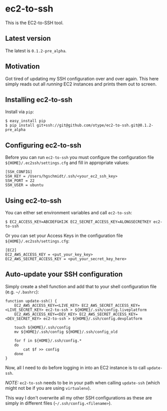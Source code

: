 # ec2-to-ssh

This is the EC2-to-SSH tool.

## Latest version

The latest is `0.1.2-pre_alpha`.

## Motivation

Got tired of updating my SSH configuration over and over again. This here simply reads out all *running* EC2 instances
and prints them out to screen.

## Installing ec2-to-ssh

Install via `pip`:

	$ easy_install pip
	$ pip install git+ssh://git@github.com/otype/ec2-to-ssh.git@0.1.2-pre_alpha

## Configuring ec2-to-ssh

Before you can run `ec2-to-ssh` you must configure the configuration file `${HOME}/.ec2ssh/settings.cfg` and fill
 in appropriate values:

    [SSH_CONFIG]
    SSH_KEY = /Users/hgschmidt/.ssh/<your_ec2_ssh_key>
    SSH_PORT = 22
    SSH_USER = ubuntu

## Using ec2-to-ssh

You can either set environment variables and call `ec2-to-ssh`:

	$ EC2_ACCESS_KEY=ABCDEFGHIJK EC2_SECRET_ACCESS_KEY=ALONGSECRETKEY ec2-to-ssh

Or you can set your Access Keys in the configuration file `${HOME}/.ec2ssh/settings.cfg`:

	[EC2]
    EC2_AWS_ACCESS_KEY = <put_your_key_key>
    EC2_AWS_SECRET_ACCESS_KEY = <put_your_secret_key_here>


## Auto-update your SSH configuration

Simply create a shell function and add that to your shell configuration file (e.g. `~/.bashrc`):

	function update-ssh() {
	    EC2_AWS_ACCESS_KEY=<LIVE_KEY> EC2_AWS_SECRET_ACCESS_KEY=<LIVE_SECRET_KEY> ec2-to-ssh > ${HOME}/.ssh/config.liveplatform
	    EC2_AWS_ACCESS_KEY=<DEV_KEY> EC2_AWS_SECRET_ACCESS_KEY=<DEV_SECRET_KEY> ec2-to-ssh > ${HOME}/.ssh/config.devplatform

	    touch ${HOME}/.ssh/config
	    mv ${HOME}/.ssh/config ${HOME}/.ssh/config_old

		for f in ${HOME}/.ssh/config.*
		do
	        cat $f >> config
	    done
	}

Now, all I need to do before logging in into an EC2 instance is to call `update-ssh`.

*NOTE:* `ec2-to-ssh` needs to be in your path when calling `update-ssh` (which might not be if you are using `virtualenv`).

This way I don't overwrite all my other SSH configurations as these are simply in different files (`~/.ssh/config.<filename>`).